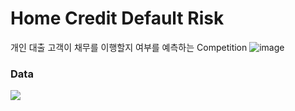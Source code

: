 # Home Credit Default Risk

개인 대출 고객이 채무를 이행할지 여부를 예측하는 Competition
![image](https://user-images.githubusercontent.com/67913569/127973397-bf286134-a160-47dc-9672-521d83d36533.png)


### Data



<img src="https://user-images.githubusercontent.com/67913569/127853093-b8797cbb-2508-420c-b37c-6940e0e7c61f.png">
